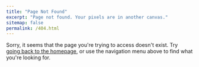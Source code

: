 ```yaml
---
title: "Page Not Found"
excerpt: "Page not found. Your pixels are in another canvas."
sitemap: false
permalink: /404.html
---
```


Sorry, it seems that the page you're trying to access doesn't exist. Try [going back to the homepage](/), or use the navigation menu above to find what you're looking for.
